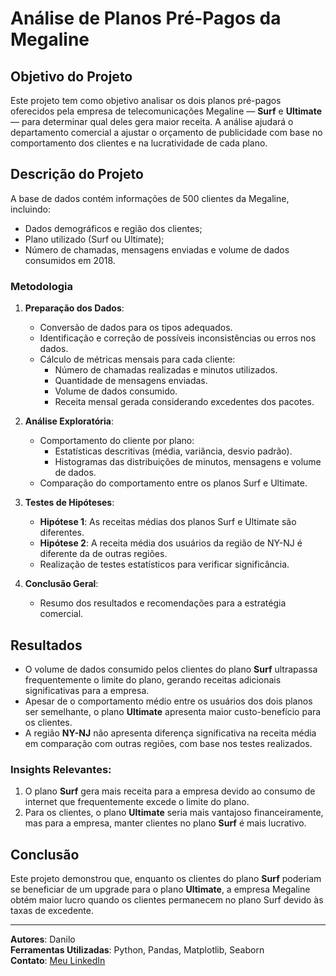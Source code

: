 # Análise de Planos Pré-Pagos da Megaline

## Objetivo do Projeto
Este projeto tem como objetivo analisar os dois planos pré-pagos oferecidos pela empresa de telecomunicações Megaline — **Surf** e **Ultimate** — para determinar qual deles gera maior receita. A análise ajudará o departamento comercial a ajustar o orçamento de publicidade com base no comportamento dos clientes e na lucratividade de cada plano.

## Descrição do Projeto
A base de dados contém informações de 500 clientes da Megaline, incluindo:
- Dados demográficos e região dos clientes;
- Plano utilizado (Surf ou Ultimate);
- Número de chamadas, mensagens enviadas e volume de dados consumidos em 2018.

### Metodologia
1. **Preparação dos Dados**:
   - Conversão de dados para os tipos adequados.
   - Identificação e correção de possíveis inconsistências ou erros nos dados.
   - Cálculo de métricas mensais para cada cliente:
     - Número de chamadas realizadas e minutos utilizados.
     - Quantidade de mensagens enviadas.
     - Volume de dados consumido.
     - Receita mensal gerada considerando excedentes dos pacotes.

2. **Análise Exploratória**:
   - Comportamento do cliente por plano:
     - Estatísticas descritivas (média, variância, desvio padrão).
     - Histogramas das distribuições de minutos, mensagens e volume de dados.
   - Comparação do comportamento entre os planos Surf e Ultimate.

3. **Testes de Hipóteses**:
   - **Hipótese 1**: As receitas médias dos planos Surf e Ultimate são diferentes.
   - **Hipótese 2**: A receita média dos usuários da região de NY-NJ é diferente da de outras regiões.
   - Realização de testes estatísticos para verificar significância.

4. **Conclusão Geral**:
   - Resumo dos resultados e recomendações para a estratégia comercial.

## Resultados
- O volume de dados consumido pelos clientes do plano **Surf** ultrapassa frequentemente o limite do plano, gerando receitas adicionais significativas para a empresa.
- Apesar de o comportamento médio entre os usuários dos dois planos ser semelhante, o plano **Ultimate** apresenta maior custo-benefício para os clientes.
- A região **NY-NJ** não apresenta diferença significativa na receita média em comparação com outras regiões, com base nos testes realizados.

### Insights Relevantes:
1. O plano **Surf** gera mais receita para a empresa devido ao consumo de internet que frequentemente excede o limite do plano.
2. Para os clientes, o plano **Ultimate** seria mais vantajoso financeiramente, mas para a empresa, manter clientes no plano **Surf** é mais lucrativo.

## Conclusão
Este projeto demonstrou que, enquanto os clientes do plano **Surf** poderiam se beneficiar de um upgrade para o plano **Ultimate**, a empresa Megaline obtém maior lucro quando os clientes permanecem no plano Surf devido às taxas de excedente.

---

**Autores**: Danilo  
**Ferramentas Utilizadas**: Python, Pandas, Matplotlib, Seaborn  
**Contato**: [Meu LinkedIn](https://www.linkedin.com/in/danilojosedelara/)
